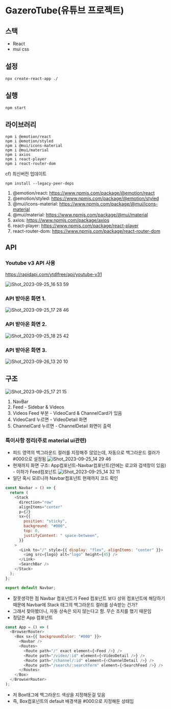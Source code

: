 # GazeroTube(유튜브 프로젝트)

## 스택

- React
- mui css

## 설정

```
npx create-react-app ./
```

## 실행

```
npm start
```

## 라이브러리

```
npm i @emotion/react
npm i @emotion/styled
npm i @mui/icons-material
npm i @mui/material
npm i axios
npm i react-player
npm i react-router-dom
```

cf) 최신버전 업데이트

```
npm install --legacy-peer-deps
```

1. @emotion/react: https://www.npmjs.com/package/@emotion/react
2. @emotion/styled: https://www.npmjs.com/package/@emotion/styled
3. @mui/icons-material: https://www.npmjs.com/package/@mui/icons-material
4. @mui/material: https://www.npmjs.com/package/@mui/material
5. axios: https://www.npmjs.com/package/axios
6. react-player: https://www.npmjs.com/package/react-player
7. react-router-dom: https://www.npmjs.com/package/react-router-dom

## API

### Youtube v3 API 사용

https://rapidapi.com/ytdlfree/api/youtube-v31

![iShot_2023-09-25_16 53 59](https://github.com/gayoung106/gazero-tube/assets/98731537/687aad19-a278-4021-9899-4ec1b401abd8)

### API 받아온 화면 1.

![iShot_2023-09-25_17 28 46](https://github.com/gayoung106/gazero-tube/assets/98731537/0eebbf07-7fbd-45bf-9d2f-d068c3dab937)

### API 받아온 화면 2.

![iShot_2023-09-25_18 25 42](https://github.com/gayoung106/gazero-tube/assets/98731537/877de92e-d58e-4556-9016-d13894bc05de)

### API 받아온 화면 3.

![iShot_2023-09-26_13 20 10](https://github.com/gayoung106/gazero-tube/assets/98731537/d22b3a62-d6fc-4dd4-87a5-0812fc297110)

## 구조

![iShot_2023-09-25_17 21 15](https://github.com/gayoung106/gazero-tube/assets/98731537/86d188e3-9640-4495-8548-70709104587f)

1. NavBar
2. Feed - Sidebar & Videos
3. Videos Feed 부분 - VideoCard & ChannelCard가 있음
4. VideoCard 누르면 - VideoDetail 화면
5. ChannelCard 누르면 - ChannelDetail 화면이 출력

### 특이사항 정리(주로 material ui관련)

- 피드 영역의 백그라운드 컬러를 지정해주 않았는데, 자동으로 백그라운드 컬러가 #000으로 설정됨
  ![iShot_2023-09-25_14 29 46](https://github.com/gayoung106/gazero-tube/assets/98731537/34cce9c7-00ef-47ab-b4b9-c8f55111ca16)
- 현재까지 화면 구조: App컴포넌트-Navbar컴포넌트(안에는 로고와 검색창이 있음) - 이하가 Feed컴포넌트
  ![iShot_2023-09-25_14 32 11](https://github.com/gayoung106/gazero-tube/assets/98731537/7bfae04f-4ea1-4fa2-a957-bd9906fe03d0)
- 일단 혹시 모르니까 Navbar컴포넌트 현재까지 코드 확인

```js
const Navbar = () => {
  return (
    <Stack
      direction="row"
      alignItems="center"
      p={2}
      sx={{
        position: "sticky",
        background: "#000",
        top: 0,
        justifyContent: " space-between",
      }}
    >
      <Link to="/" style={{ display: "flex", alignItems: "center" }}>
        <img src={logo} alt="logo" height={45} />
      </Link>
      <SearchBar />
    </Stack>
  );
};

export default Navbar;
```

- 잘못생각한 점 Navbar 컴포넌트가 Feed 컴포넌트 보다 상위 컴포넌트에 해당하기 때문에 Navbar에 Stack 태그의 백그라운드 컬러를 상속받는 건가?
- 그래서 찾아봤더니, 자동 상속은 되지 않는다고 함. 무슨 조치를 했기 때문임
- 정답은 App 컴포넌트

```js
const App = () => (
  <BrowserRouter>
    <Box sx={{ backgroundColor: "#000" }}>
      <Navbar />
      <Routes>
        <Route path="/" exact element={<Feed />} />
        <Route path="/video/:id" element={<VideoDetail />} />
        <Route path="/channel/:id" element={<ChannelDetail />} />
        <Route path="/search/:searchTerm" element={<SearchFeed />} />
      </Routes>
    </Box>
  </BrowserRouter>
);
```

- 저 Box태그에 백그라운드 색상을 지정해둔걸 잊음
- 즉, Box컴포넌트의 default 배경색을 #000으로 지정해둔 상태임

